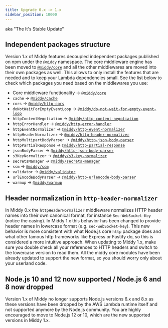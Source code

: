 ```yaml
---
title: Upgrade 0.x -> 1.x
sidebar_position: 10000
---
```


aka "The It's Stable Update"

## Independent packages structure

Version 1.x of Middy features decoupled independent packages published on npm under the `@middy` namespace. The core middleware engine has been moved to [`@middy/core`](https://www.npmjs.com/package/@middy/core) and all the other middlewares are moved into their own packages as well. This allows to only install the features that are needed and to keep your Lambda dependencies small. See the list below to check which packages you need based on the middlewares you use:

- Core middleware functionality -> [`@middy/core`](https://www.npmjs.com/package/@middy/core)
- `cache` -> [`@middy/cache`](https://www.npmjs.com/package/@middy/cache)
- `cors` -> [`@middy/http-cors`](https://www.npmjs.com/package/@middy/http-cors)
- `doNotWaitForEmptyEventLoop` -> [`@middy/do-not-wait-for-empty-event-loop`](https://www.npmjs.com/package/@middy/do-not-wait-for-empty-event-loop)
- `httpContentNegotiation` -> [`@middy/http-content-negotiation`](https://www.npmjs.com/package/@middy/http-content-negotiation)
- `httpErrorHandler` -> [`@middy/http-error-handler`](https://www.npmjs.com/package/@middy/http-error-handler)
- `httpEventNormalizer` -> [`@middy/http-event-normalizer`](https://www.npmjs.com/package/@middy/http-event-normalizer)
- `httpHeaderNormalizer` -> [`@middy/http-header-normalizer`](https://www.npmjs.com/package/@middy/http-header-normalizer)
- `httpMultipartBodyParser` -> [`@middy/http-json-body-parser`](https://www.npmjs.com/package/@middy/http-json-body-parser)
- `httpPartialResponse` -> [`@middy/http-partial-response`](https://www.npmjs.com/package/@middy/http-partial-response)
- `jsonBodyParser` -> [`@middy/http-json-body-parser`](https://www.npmjs.com/package/@middy/http-json-body-parser)
- `s3KeyNormalizer` -> [`@middy/s3-key-normalizer`](https://www.npmjs.com/package/@middy/s3-key-normalizer)
- `secretsManager` -> [`@middy/secrets-manager`](https://www.npmjs.com/package/@middy/secrets-manager)
- `ssm` -> [`@middy/ssm`](https://www.npmjs.com/package/@middy/ssm)
- `validator` -> [`@middy/validator`](https://www.npmjs.com/package/@middy/validator)
- `urlEncodeBodyParser` -> [`@middy/http-urlencode-body-parser`](https://www.npmjs.com/package/@middy/http-urlencode-body-parser)
- `warmup` -> [`@middy/warmup`](https://www.npmjs.com/package/@middy/warmup)

## Header normalization in `http-header-normalizer`

In Middy 0.x the `httpHeaderNormalizer` middleware normalizes HTTP header names into their own canonical format, for instance `Sec-WebSocket-Key` (notice the casing). In Middy 1.x this behavior has been changed to provide header names in lowercase format (e.g. `sec-webSocket-key`). This new behavior is more consistent with what Node.js core `http` package does and what other famous http frameworks like Express or Fastify do, so this is considered a more intuitive approach.
When updating to Middy 1.x, make sure you double check all your references to HTTP headers and switch to the lowercase version to read them.
All the middy core modules have been already updated to support the new format, so you should worry only about your userland code.

## Node.js 10 and 12 now supported / Node.js 6 and 8 now dropped

Version 1.x of Middy no longer supports Node.js versions 6.x and 8.x as these versions have been dropped by the AWS Lambda runtime itself and not supported anymore by the Node.js community. You are highly encouraged to move to Node.js 12 or 10, which are the new supported versions in Middy 1.x.
